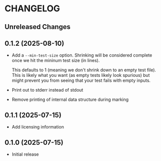 # CHANGELOG

## Unreleased Changes

## 0.1.2 (2025-08-10)

- Add a `--min-test-size` option. Shrinking will be considered complete
  once we hit the mininum test size (in lines).
  
  This defaults to 1 (meaning we don't shrink down to an empty test file).
  This is likely what you want (as empty tests likely look spurious) but 
  might prevent you from seeing that your test fails with empty inputs.
  
- Print out to stderr instead of stdout
- Remove printing of internal data structure during marking

## 0.1.1 (2025-07-15)

- Add licensing information

## 0.1.0 (2025-07-15)

- Initial release

